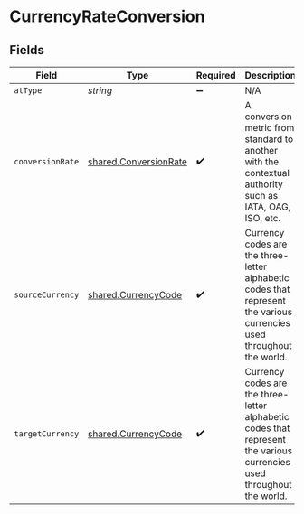 # CurrencyRateConversion


## Fields

| Field                                                                                                                 | Type                                                                                                                  | Required                                                                                                              | Description                                                                                                           |
| --------------------------------------------------------------------------------------------------------------------- | --------------------------------------------------------------------------------------------------------------------- | --------------------------------------------------------------------------------------------------------------------- | --------------------------------------------------------------------------------------------------------------------- |
| `atType`                                                                                                              | *string*                                                                                                              | :heavy_minus_sign:                                                                                                    | N/A                                                                                                                   |
| `conversionRate`                                                                                                      | [shared.ConversionRate](../../../sdk/models/shared/conversionrate.md)                                                 | :heavy_check_mark:                                                                                                    | A conversion metric from standard to another with the contextual authority such as IATA, OAG, ISO, etc.               |
| `sourceCurrency`                                                                                                      | [shared.CurrencyCode](../../../sdk/models/shared/currencycode.md)                                                     | :heavy_check_mark:                                                                                                    | Currency codes are the three-letter alphabetic codes that represent the various currencies used throughout the world. |
| `targetCurrency`                                                                                                      | [shared.CurrencyCode](../../../sdk/models/shared/currencycode.md)                                                     | :heavy_check_mark:                                                                                                    | Currency codes are the three-letter alphabetic codes that represent the various currencies used throughout the world. |